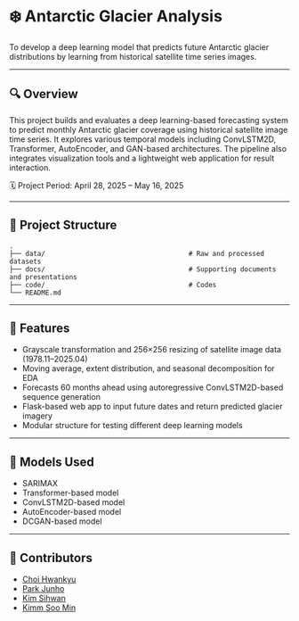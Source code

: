 # ❄️ Antarctic Glacier Analysis

To develop a deep learning model that predicts future Antarctic glacier distributions by learning from historical satellite time series images.

---

## 🔍 Overview

This project builds and evaluates a deep learning-based forecasting system to predict monthly Antarctic glacier coverage using historical satellite image time series.
It explores various temporal models including ConvLSTM2D, Transformer, AutoEncoder, and GAN-based architectures. The pipeline also integrates visualization tools and a lightweight web application for result interaction.

🗓️ Project Period: April 28, 2025 – May 16, 2025

---

## 📂 Project Structure
```
.
├── data/                                    # Raw and processed datasets
├── docs/                                    # Supporting documents and presentations
├── code/                                    # Codes
└── README.md
```

---

## 🚀 Features

- Grayscale transformation and 256×256 resizing of satellite image data (1978.11–2025.04)
- Moving average, extent distribution, and seasonal decomposition for EDA
- Forecasts 60 months ahead using autoregressive ConvLSTM2D-based sequence generation
- Flask-based web app to input future dates and return predicted glacier imagery
- Modular structure for testing different deep learning models

---

## 🧪 Models Used
- SARIMAX
- Transformer-based model
- ConvLSTM2D-based model
- AutoEncoder-based model
- DCGAN-based model

---

## 👥 Contributors

- [Choi Hwankyu]()
- [Park Junho]()
- [Kim Sihwan]()
- [Kimm Soo Min](https://github.com/somnio-kimm)
